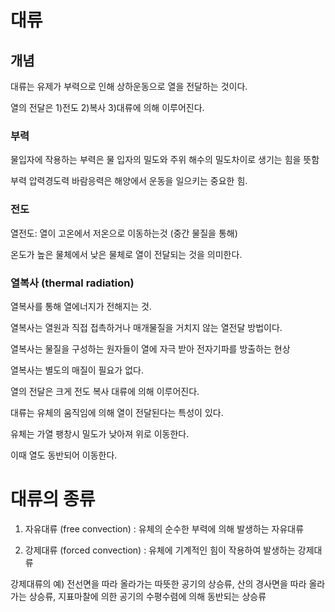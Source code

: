 # 대류

## 개념 

대류는 유제가 부력으로 인해 상하운동으로 열을 전달하는 것이다.

열의 전달은 1)전도 2)복사 3)대류에 의해 이루어진다.

### 부력
물입자에 작용하는 부력은 물 입자의 밀도와 주위 해수의 밀도차이로 생기는 힘을 뜻함

부력 압력경도력 바람응력은 해양에서 운동을 일으키는 중요한 힘.


### 전도

열전도: 열이 고온에서 저온으로 이동하는것 (중간 물질을 통해)

온도가 높은 물체에서 낮은 물체로 열이 전달되는 것을 의미한다.

### 열복사 (thermal radiation)

열복사를 통해 열에너지가 전해지는 것.

열복사는 열원과 직접 접촉하거나 매개물질을 거치지 않는 열전달 방법이다.

열복사는 물질을 구성하는 원자들이 열에 자극 받아 전자기파를 방출하는 현상

열복사는 별도의 매질이 필요가 없다.



열의 전달은 크게 전도 복사 대류에 의해 이루어진다.

대류는 유체의 움직임에 의해 열이 전달된다는 특성이 있다.

유체는 가열 팽창시 밀도가 낮아져 위로 이동한다. 

이때 열도 동반되어 이동한다.

# 대류의 종류

1) 자유대류 (free convection) : 유체의 순수한 부력에 의해 발생하는 자유대류

2) 강제대류 (forced convection) : 유체에 기계적인 힘이 작용하여 발생하는 강제대류

강제대류의 예) 전선면을 따라 올라가는 따뜻한 공기의 상승류, 산의 경사면을 따라 올라가는 상승류, 지표마찰에 의한 공기의 수평수렴에 의해 동반되는 상승류




